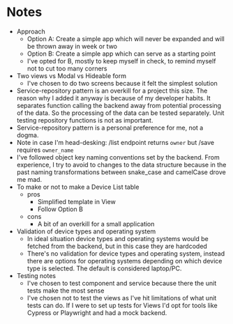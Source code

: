 # Notes

- Approach
  - Option A: Create a simple app which will never be expanded and will be thrown away in week or two
  - Option B: Create a simple app which can serve as a starting point
  - I've opted for B, mostly to keep myself in check, to remind myself not to cut too many corners
- Two views vs Modal vs Hideable form
  - I've chosen to do two screens because it felt the simplest solution 
- Service-repository pattern is an overkill for a project this size. The reason why I added it anyway is because of my developer habits. It separates function calling the backend away from potential processing of the data. So the processing of the data can be tested separately. Unit testing repository functions is not as important.
- Service-repository pattern is a personal preference for me, not a dogma.
- Note in case I'm head-desking: /list endpoint returns `owner` but /save requires `owner_name`
- I've followed object key naming conventions set by the backend. From experience, I try to avoid to changes to the data structure because in the past naming transformations between snake_case and camelCase drove me mad.
- To make or not to make a Device List table
  - pros
    - Simplified template in View
    - Follow Option B
  - cons
    - A bit of an overkill for a small application
- Validation of device types and operating system
  - In ideal situation device types and operating systems would be fetched from the backend, but in this case they are hardcoded
  - There's no validation for device types and operating system, instead there are options for operating systems depending on which device type is selected. The default is considered laptop/PC.
- Testing notes
  - I've chosen to test component and service because there the unit tests make the most sense
  - I've chosen not to test the views as I've hit limitations of what unit tests can do. If I were to set up tests for Views I'd opt for tools like Cypress or Playwright and had a mock backend.